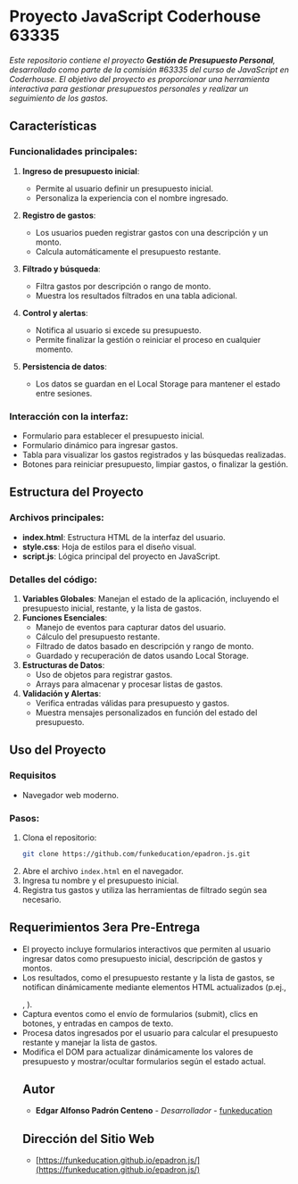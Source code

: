 # Proyecto JavaScript Coderhouse 63335

_Este repositorio contiene el proyecto **Gestión de Presupuesto Personal**, desarrollado como parte de la comisión #63335 del curso de JavaScript en Coderhouse. El objetivo del proyecto es proporcionar una herramienta interactiva para gestionar presupuestos personales y realizar un seguimiento de los gastos._

## Características

### Funcionalidades principales:
1. **Ingreso de presupuesto inicial**:
   - Permite al usuario definir un presupuesto inicial.
   - Personaliza la experiencia con el nombre ingresado.

2. **Registro de gastos**:
   - Los usuarios pueden registrar gastos con una descripción y un monto.
   - Calcula automáticamente el presupuesto restante.

3. **Filtrado y búsqueda**:
   - Filtra gastos por descripción o rango de monto.
   - Muestra los resultados filtrados en una tabla adicional.

4. **Control y alertas**:
   - Notifica al usuario si excede su presupuesto.
   - Permite finalizar la gestión o reiniciar el proceso en cualquier momento.

5. **Persistencia de datos**:
   - Los datos se guardan en el Local Storage para mantener el estado entre sesiones.

### Interacción con la interfaz:
- Formulario para establecer el presupuesto inicial.
- Formulario dinámico para ingresar gastos.
- Tabla para visualizar los gastos registrados y las búsquedas realizadas.
- Botones para reiniciar presupuesto, limpiar gastos, o finalizar la gestión.

## Estructura del Proyecto

### Archivos principales:
- **index.html**: Estructura HTML de la interfaz del usuario.
- **style.css**: Hoja de estilos para el diseño visual.
- **script.js**: Lógica principal del proyecto en JavaScript.

### Detalles del código:
1. **Variables Globales**: Manejan el estado de la aplicación, incluyendo el presupuesto inicial, restante, y la lista de gastos.
2. **Funciones Esenciales**:
   - Manejo de eventos para capturar datos del usuario.
   - Cálculo del presupuesto restante.
   - Filtrado de datos basado en descripción y rango de monto.
   - Guardado y recuperación de datos usando Local Storage.
3. **Estructuras de Datos**:
   - Uso de objetos para registrar gastos.
   - Arrays para almacenar y procesar listas de gastos.
4. **Validación y Alertas**:
   - Verifica entradas válidas para presupuesto y gastos.
   - Muestra mensajes personalizados en función del estado del presupuesto.

## Uso del Proyecto

### Requisitos
- Navegador web moderno.

### Pasos:
1. Clona el repositorio:
   ```bash
   git clone https://github.com/funkeducation/epadron.js.git
   ```
2. Abre el archivo `index.html` en el navegador.
3. Ingresa tu nombre y el presupuesto inicial.
4. Registra tus gastos y utiliza las herramientas de filtrado según sea necesario.

## Requerimientos 3era Pre-Entrega

* El proyecto incluye formularios interactivos que permiten al usuario ingresar datos como presupuesto inicial, descripción de gastos y montos.
* Los resultados, como el presupuesto restante y la lista de gastos, se notifican dinámicamente mediante elementos HTML actualizados (p.ej., <p>, <table>).
* Captura eventos como el envío de formularios (submit), clics en botones, y entradas en campos de texto.
* Procesa datos ingresados por el usuario para calcular el presupuesto restante y manejar la lista de gastos.
* Modifica el DOM para actualizar dinámicamente los valores de presupuesto y mostrar/ocultar formularios según el estado actual.

## Autor

* **Edgar Alfonso Padrón Centeno** - *Desarrollador* - [funkeducation](https://github.com/funkeducation)

## Dirección del Sitio Web

* [https://funkeducation.github.io/epadron.js/](https://funkeducation.github.io/epadron.js/)